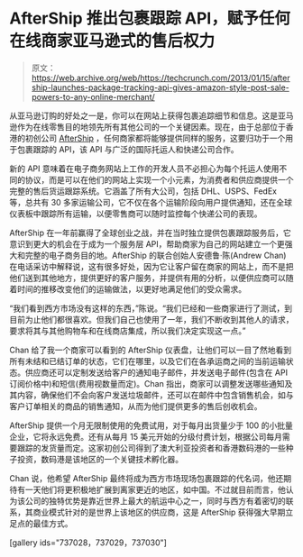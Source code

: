 # AfterShip 推出包裹跟踪 API，赋予任何在线商家亚马逊式的售后权力 

> 原文：<https://web.archive.org/web/https://techcrunch.com/2013/01/15/aftership-launches-package-tracking-api-gives-amazon-style-post-sale-powers-to-any-online-merchant/>

从亚马逊订购的好处之一是，你可以在网站上获得包裹追踪细节和信息。这是亚马逊作为在线零售目的地领先所有其他公司的一个关键因素。现在，由于总部位于香港的初创公司 [AfterShip](https://web.archive.org/web/20230119143016/http://www.aftership.com/) ，任何商家都将能够提供同样的服务，这要归功于一个用于包裹跟踪的 API，该 API 与广泛的国际托运人和快递公司合作。

新的 API 意味着在电子商务网站上工作的开发人员不必担心为每个托运人使用不同的协议，而是可以在他们的网站上实现一个小元素，为消费者和供应商提供一个完整的售后货运跟踪系统。它涵盖了所有大公司，包括 DHL、USPS、FedEx 等，总共有 30 多家运输公司，它不仅在各个运输阶段向用户提供通知，还在全球仪表板中跟踪所有运输，以便零售商可以随时监控每个快递公司的表现。

AfterShip 在一年前赢得了全球创业之战，并在当时独立提供包裹跟踪服务后，它意识到更大的机会在于成为一个服务层 API，帮助商家为自己的网站建立一个更强大和完整的电子商务目的地。AfterShip 的联合创始人安德鲁·陈(Andrew Chan)在电话采访中解释说，这有很多好处，因为它让客户留在商家的网站上，而不是把他们送到其他地方，提供更好的客户服务，并提供有用的分析，以便供应商可以随着时间的推移改变他们的运输做法，以更好地满足他们的受众需求。

“我们看到西方市场没有这样的东西，”陈说。“我们已经和一些商家进行了测试，到目前为止他们都很喜欢。但我们自己也使用了一年，我们不断收到其他人的请求，要求将其与其他购物车和在线商店集成，所以我们决定实现这一点。”

Chan 给了我一个商家可以看到的 AfterShip 仪表盘，让他们可以一目了然地看到所有未结和已结订单的状态，它们在哪里，以及它们在各承运商之间的当前运输状态。供应商还可以定制发送给客户的通知电子邮件，并发送电子邮件(包含在 API 订阅价格中)和短信(费用视数量而定)。Chan 指出，商家可以调整发送哪些通知及其内容，确保他们不会向客户发送垃圾邮件，还可以在邮件中包含销售机会，如与客户订单相关的商品的销售通知，从而为他们提供更多的售后创收机会。

AfterShip 提供一个月无限制使用的免费试用，对于每月出货量少于 100 的小批量企业，它将永远免费。还有从每月 15 美元开始的分级付费计划，根据公司每月需要跟踪的发货量而定。这家初创公司得到了澳大利亚投资者和香港数码港的一些种子投资，数码港是该地区的一个关键技术孵化器。

Chan 说，他希望 AfterShip 最终将成为西方市场现场包裹跟踪的代名词，他还期待有一天他们将更积极地扩展到离家更近的地区，如中国。不过就目前而言，他认为该公司的独特优势是靠近世界上最大的航运中心之一，同时与西方有着密切的联系，其商业模式针对的是世界上该地区的供应商，这是 AfterShip 获得强大早期立足点的最佳方式。

[gallery ids="737028，737029，737030"]